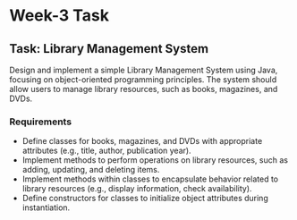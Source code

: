 # Week-3 Task

## Task: Library Management System

Design and implement a simple Library Management System using Java, focusing on object-oriented programming principles.
The system should allow users to manage library resources, such as books, magazines, and DVDs.

### Requirements

- Define classes for books, magazines, and DVDs with appropriate attributes (e.g., title, author, publication year).
- Implement methods to perform operations on library resources, such as adding, updating, and deleting items.
- Implement methods within classes to encapsulate behavior related to library resources (e.g., display information,
  check availability).
- Define constructors for classes to initialize object attributes during instantiation.
